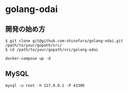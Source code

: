 # golang-odai

## 開発の始め方

```
$ git clone git@github.com:shinofara/golang-odai.git /path/to/your/gopath/src/
$ cd /path/to/your/gopath/src/golang-odai
```

```
docker-compose up -d
```

## MySQL

```
mysql -u root -h 127.0.0.1 -P 43306
```
